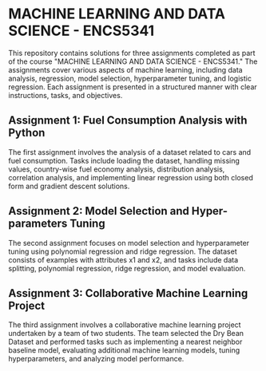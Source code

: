 # MACHINE LEARNING AND DATA SCIENCE - ENCS5341

This repository contains solutions for three assignments completed as part of the course "MACHINE LEARNING AND DATA SCIENCE - ENCS5341." The assignments cover various aspects of machine learning, including data analysis, regression, model selection, hyperparameter tuning, and logistic regression. Each assignment is presented in a structured manner with clear instructions, tasks, and objectives.

## Assignment 1: Fuel Consumption Analysis with Python

The first assignment involves the analysis of a dataset related to cars and fuel consumption. Tasks include loading the dataset, handling missing values, country-wise fuel economy analysis, distribution analysis, correlation analysis, and implementing linear regression using both closed form and gradient descent solutions.


## Assignment 2: Model Selection and Hyper-parameters Tuning

The second assignment focuses on model selection and hyperparameter tuning using polynomial regression and ridge regression. The dataset consists of examples with attributes x1 and x2, and tasks include data splitting, polynomial regression, ridge regression, and model evaluation.

## Assignment 3: Collaborative Machine Learning Project

The third assignment involves a collaborative machine learning project undertaken by a team of two students. The team selected the Dry Bean Dataset and performed tasks such as implementing a nearest neighbor baseline model, evaluating additional machine learning models, tuning hyperparameters, and analyzing model performance.
